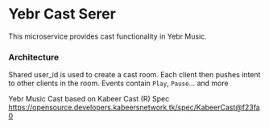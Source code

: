 # Yebr Cast Serer
This microservice provides cast functionality in Yebr Music.

### Architecture
Shared user_id is used to create a cast room. Each client then pushes intent to other clients in the room.
Events contain `Play`, `Pause`... and more

Yebr Music Cast based on Kabeer Cast (R) Spec
https://opensource.developers.kabeersnetwork.tk/spec/KabeerCast@f23fa0
